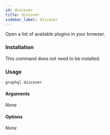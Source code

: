 ```yaml
---
id: discover
title: discover
sidebar_label: discover
---
```


Open a list of available plugins in your browser.

### Installation

This command does not need to be installed.

### Usage

```
graphql discover
```

#### Arguments

*None*

#### Options

*None*